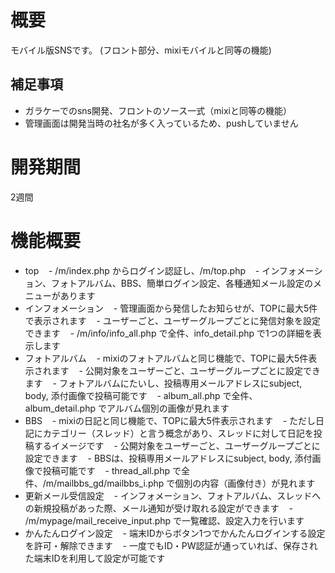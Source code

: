 # 概要
モバイル版SNSです。
(フロント部分、mixiモバイルと同等の機能)

## 補足事項
- ガラケーでのsns開発、フロントのソース一式（mixiと同等の機能）
- 管理画面は開発当時の社名が多く入っているため、pushしていません

# 開発期間
2週間

# 機能概要

- top
    - /m/index.php からログイン認証し、/m/top.php
    - インフォメーション、フォトアルバム、BBS、簡単ログイン設定、各種通知メール設定のメニューがあります
- インフォメーション
    - 管理画面から発信したお知らせが、TOPに最大5件で表示されます
    - ユーザーごと、ユーザーグループごとに発信対象を設定できます
    - /m/info/info_all.php で全件、info_detail.php で1つの詳細を表示します
- フォトアルバム
    - mixiのフォトアルバムと同じ機能で、TOPに最大5件表示されます
    - 公開対象をユーザーごと、ユーザーグループごとに設定できます
    - フォトアルバムにたいし、投稿専用メールアドレスにsubject, body, 添付画像で投稿可能です
    - album_all.php で全件、album_detail.php でアルバム個別の画像が見れます
- BBS
    - mixiの日記と同じ機能で、TOPに最大5件表示されます
    - ただし日記にカテゴリー（スレッド）と言う概念があり、スレッドに対して日記を投稿するイメージです
    - 公開対象をユーザーごと、ユーザーグループごとに設定できます
    - BBSは、投稿専用メールアドレスにsubject, body, 添付画像で投稿可能です
    - thread_all.php で全件、/m/mailbbs_gd/mailbbs_i.php で個別の内容（画像付き）が見れます
- 更新メール受信設定
    - インフォメーション、フォトアルバム、スレッドへの新規投稿があった際、メール通知が受け取れる設定ができます
    - /m/mypage/mail_receive_input.php で一覧確認、設定入力を行います
- かんたんログイン設定
    - 端末IDからボタン1つでかんたんログインする設定を許可・解除できます
    - 一度でもID・PW認証が通っていれば、保存された端末IDを利用して設定が可能です
